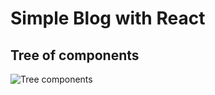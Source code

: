 # Simple Blog with React

## Tree of components

![Tree components](https://i.imgur.com/7E7ewV2.png "Tree Component")
